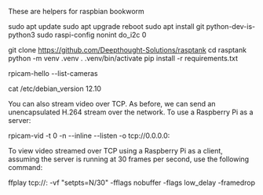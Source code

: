 These are helpers for raspbian bookworm

sudo apt update
sudo apt upgrade
reboot
sudo apt install git python-dev-is-python3
sudo raspi-config nonint do_i2c 0

git clone https://github.com/Deepthought-Solutions/rasptank
cd rasptank
python -m venv .venv
. .venv/bin/activate
pip install -r requirements.txt

rpicam-hello --list-cameras

cat /etc/debian_version 
12.10




You can also stream video over TCP. As before, we can send an unencapsulated H.264 stream over the network. To use a Raspberry Pi as a server:

rpicam-vid -t 0 -n --inline --listen -o tcp://0.0.0.0:<port>

To view video streamed over TCP using a Raspberry Pi as a client, assuming the server is running at 30 frames per second, use the following command:

ffplay tcp://<ip-addr-of-server>:<port> -vf "setpts=N/30" -fflags nobuffer -flags low_delay -framedrop
